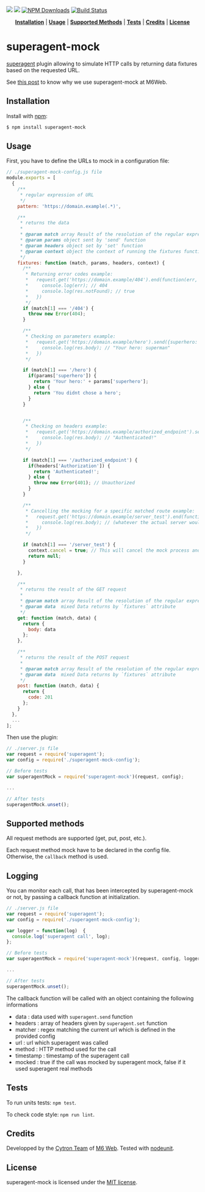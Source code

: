 ![](https://img.shields.io/badge/License-MIT-00CCFF.svg?style=flat-square)
![](https://img.shields.io/badge/superagent--mock-JS-FF0066.svg?style=flat-square)
[![NPM Downloads](http://img.shields.io/npm/dm/superagent-mock.svg?style=flat-square)](https://www.npmjs.org/package/superagent-mock)
[![Build Status](http://img.shields.io/travis/M6Web/superagent-mock.svg?style=flat-square)](https://travis-ci.org/M6Web/superagent-mock)

<p align="center">
<b><a href="#installation">Installation</a></b>
|
<b><a href="#usage">Usage</a></b>
|
<b><a href="#supported-methods">Supported Methods</a></b>
|
<b><a href="#tests">Tests</a></b>
|
<b><a href="#credits">Credits</a></b>
|
<b><a href="#license">License</a></b>
</p>

# superagent-mock

[superagent](https://github.com/visionmedia/superagent) plugin allowing to simulate HTTP calls by returning data fixtures based on the requested URL.

See [this post](http://tech.m6web.fr/how-did-we-mock-the-backend-developers.html) to know why we use superagent-mock at M6Web.

## Installation

Install with [npm](http://npmjs.org/):

```sh
$ npm install superagent-mock
```

## Usage

First, you have to define the URLs to mock in a configuration file:

```js
// ./superagent-mock-config.js file
module.exports = [
  {
    /**
     * regular expression of URL
     */
    pattern: 'https://domain.example(.*)',

    /**
     * returns the data
     *
     * @param match array Result of the resolution of the regular expression
     * @param params object sent by 'send' function
     * @param headers object set by 'set' function
     * @param context object the context of running the fixtures function
     */
    fixtures: function (match, params, headers, context) {
      /**
       * Returning error codes example:
       *   request.get('https://domain.example/404').end(function(err, res){
       *     console.log(err); // 404
       *     console.log(res.notFound); // true
       *   })
       */
      if (match[1] === '/404') {
        throw new Error(404);
      }

      /**
       * Checking on parameters example:
       *   request.get('https://domain.example/hero').send({superhero: "superman"}).end(function(err, res){
       *     console.log(res.body); // "Your hero: superman"
       *   })
       */

      if (match[1] === '/hero') {
        if(params['superhero']) {
          return 'Your hero:' + params['superhero'];
        } else {
          return 'You didnt chose a hero';
        }
      }


      /**
       * Checking on headers example:
       *   request.get('https://domain.example/authorized_endpoint').set({Authorization: "9382hfih1834h"}).end(function(err, res){
       *     console.log(res.body); // "Authenticated!"
       *   })
       */

      if (match[1] === '/authorized_endpoint') {
        if(headers['Authorization']) {
          return 'Authenticated!';
        } else {
          throw new Error(401); // Unauthorized
        }
      }

      /**
       * Cancelling the mocking for a specific matched route example:
       *   request.get('https://domain.example/server_test').end(function(err, res){
       *     console.log(res.body); // (whatever the actual server would have returned)
       *   })
       */

      if (match[1] === '/server_test') {
        context.cancel = true; // This will cancel the mock process and continue as usual (unmocked)
        return null;
      }

    },

    /**
     * returns the result of the GET request
     *
     * @param match array Result of the resolution of the regular expression
     * @param data  mixed Data returns by `fixtures` attribute
     */
    get: function (match, data) {
      return {
        body: data
      };
    },

    /**
     * returns the result of the POST request
     *
     * @param match array Result of the resolution of the regular expression
     * @param data  mixed Data returns by `fixtures` attribute
     */
    post: function (match, data) {
      return {
        code: 201
      };
    }
  },
  ...
];
```

Then use the plugin:

```js
// ./server.js file
var request = require('superagent');
var config = require('./superagent-mock-config');

// Before tests
var superagentMock = require('superagent-mock')(request, config);

...

// After tests
superagentMock.unset();
```

## Supported methods

All request methods are supported (get, put, post, etc.).

Each request method mock have to be declared in the config file. Otherwise, the `callback` method is used.

## Logging

You can monitor each call, that has been intercepted by superagent-mock or not, by passing a callback function at initialization.

``` js
// ./server.js file
var request = require('superagent');
var config = require('./superagent-mock-config');

var logger = function(log)  {
  console.log('superagent call', log);
};

// Before tests
var superagentMock = require('superagent-mock')(request, config, logger);

...

// After tests
superagentMock.unset();
```

The callback function will be called with an object containing the following informations
 - data : data used with `superagent.send` function
 - headers : array of headers given by `superagent.set` function
 - matcher : regex matching the current url which is defined in the provided config
 - url : url which superagent was called
 - method : HTTP method used for the call
 - timestamp : timestamp of the superagent call
 - mocked : true if the call was mocked by superagent mock, false if it used superagent real methods

## Tests

To run units tests: `npm test`.

To check code style: `npm run lint`.


## Credits

Developped by the [Cytron Team](http://cytron.fr/) of [M6 Web](http://tech.m6web.fr/).
Tested with [nodeunit](https://github.com/caolan/nodeunit).

## License

superagent-mock is licensed under the [MIT license](LICENSE).
